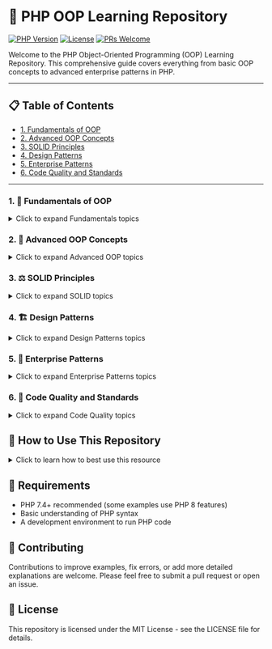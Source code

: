 # 🔄 PHP OOP Learning Repository

[![PHP Version](https://img.shields.io/badge/PHP-7.4%2B-blue.svg)](https://www.php.net/releases/7_4_0.php)
[![License](https://img.shields.io/badge/License-MIT-green.svg)](LICENSE)
[![PRs Welcome](https://img.shields.io/badge/PRs-welcome-brightgreen.svg)](CONTRIBUTING.md)

Welcome to the PHP Object-Oriented Programming (OOP) Learning Repository. This comprehensive guide covers everything from basic OOP concepts to advanced enterprise patterns in PHP.

---

## 📋 Table of Contents

- [1. Fundamentals of OOP](./01-fundamentals/README.md)
- [2. Advanced OOP Concepts](./02-advanced-oop/README.md)
- [3. SOLID Principles](./03-solid-principles/README.md)
- [4. Design Patterns](./04-design-patterns/README.md)
- [5. Enterprise Patterns](./05-enterprise-patterns/README.md)
- [6. Code Quality and Standards](./06-code-quality/README.md)

---

### 1. 🔰 Fundamentals of OOP

<details>
<summary>Click to expand Fundamentals topics</summary>

- [Classes and Objects](./01-fundamentals/01-classes-and-objects.md)
- [Properties and Methods](./01-fundamentals/02-properties-and-methods.md)
- [Encapsulation](./01-fundamentals/03-encapsulation.md)
- [Inheritance](./01-fundamentals/04-inheritance.md)
- [Polymorphism](./01-fundamentals/05-polymorphism.md)
- [Abstraction](./01-fundamentals/06-abstraction.md)
- [Interfaces](./01-fundamentals/07-interfaces.md)
- [Namespaces](./01-fundamentals/08-namespaces.md)
- [Practical Project](./01-fundamentals/09-practical-project.md)
- [Best Practices](./01-fundamentals/10-oop-cheat-sheet.md)

</details>

### 2. 🚀 Advanced OOP Concepts

<details>
<summary>Click to expand Advanced OOP topics</summary>

- [Namespaces](./02-advanced-oop/01-namespaces.md)
- [Traits](./02-advanced-oop/02-traits.md)
- [Anonymous Classes](./02-advanced-oop/03-anonymous-classes.md)
- [Late Static Binding](./02-advanced-oop/04-late-static-binding.md)
- [Object Cloning & Comparison](./02-advanced-oop/05-object-cloning-comparison.md)
- [Reflection](./02-advanced-oop/06-reflection.md)
- [Magic Methods](./02-advanced-oop/07-magic-methods.md)
- [Type Declarations](./02-advanced-oop/08-type-declarations.md)
- [Iterators & Generators](./02-advanced-oop/09-iterators-generators.md)
- [Closure & Callable](./02-advanced-oop/10-closure-callable.md)

</details>

### 3. ⚖️ SOLID Principles

<details>
<summary>Click to expand SOLID topics</summary>

- [Single Responsibility Principle](./03-solid-principles/01-single-responsibility.md)
- [Open/Closed Principle](./03-solid-principles/02-open-closed.md)
- [Liskov Substitution Principle](./03-solid-principles/03-liskov-substitution.md)
- [Interface Segregation Principle](./03-solid-principles/04-interface-segregation.md)
- [Dependency Inversion Principle](./03-solid-principles/05-dependency-inversion.md)

</details>

### 4. 🏗️ Design Patterns

<details>
<summary>Click to expand Design Patterns topics</summary>

#### Creational Patterns
- [Factory Method](./04-design-patterns/01-creational/01-factory-method.md)
- [Abstract Factory](./04-design-patterns/01-creational/02-abstract-factory.md)
- [Builder](./04-design-patterns/01-creational/03-builder.md)
- [Singleton](./04-design-patterns/01-creational/04-singleton.md)
- [Prototype](./04-design-patterns/01-creational/05-prototype.md)

#### Structural Patterns
- [Adapter](./04-design-patterns/02-structural/01-adapter.md)
- [Bridge](./04-design-patterns/02-structural/02-bridge.md)
- [Composite](./04-design-patterns/02-structural/03-composite.md)
- [Decorator](./04-design-patterns/02-structural/04-decorator.md)
- [Facade](./04-design-patterns/02-structural/05-facade.md)
- [Flyweight](./04-design-patterns/02-structural/06-flyweight.md)
- [Proxy](./04-design-patterns/02-structural/07-proxy.md)

#### Behavioral Patterns
- [Chain of Responsibility](./04-design-patterns/03-behavioral/01-chain-of-responsibility.md)
- [Command](./04-design-patterns/03-behavioral/02-command.md)
- [Iterator](./04-design-patterns/03-behavioral/03-iterator.md)
- [Mediator](./04-design-patterns/03-behavioral/04-mediator.md)
- [Memento](./04-design-patterns/03-behavioral/05-memento.md)
- [Observer](./04-design-patterns/03-behavioral/06-observer.md)
- [State](./04-design-patterns/03-behavioral/07-state.md)
- [Strategy](./04-design-patterns/03-behavioral/08-strategy.md)
- [Template Method](./04-design-patterns/03-behavioral/09-template-method.md)
- [Visitor](./04-design-patterns/03-behavioral/10-visitor.md)

</details>

### 5. 🏢 Enterprise Patterns

<details>
<summary>Click to expand Enterprise Patterns topics</summary>

- [Repository Pattern](./05-enterprise-patterns/01-repository-pattern.md)
- [Unit of Work](./05-enterprise-patterns/02-unit-of-work.md)
- [Service Layer](./05-enterprise-patterns/03-service-layer.md)
- [Data Mapper](./05-enterprise-patterns/04-data-mapper.md)
- [Active Record](./05-enterprise-patterns/05-active-record.md)
- [Domain Model](./05-enterprise-patterns/06-domain-model.md)
- [Event Sourcing](./05-enterprise-patterns/07-event-sourcing.md)
- [CQRS](./05-enterprise-patterns/08-cqrs.md)
- [Dependency Injection Container](./05-enterprise-patterns/09-dependency-injection-container.md)
  - [Dependency Injection vs Container](./05-enterprise-patterns/09a-dependency-injection-explained.md)
- [Specification Pattern](./05-enterprise-patterns/10-specification-pattern.md)
- [Data Transfer Object (DTO)](./05-enterprise-patterns/11-data-transfer-object.md)
- [Lazy Loading](./05-enterprise-patterns/12-lazy-loading.md)
- [Circuit Breaker](./05-enterprise-patterns/13-circuit-breaker.md)
- [Saga Pattern](./05-enterprise-patterns/14-saga.md)
- [Front Controller](./05-enterprise-patterns/15-front-controller.md)
- [Inversion of Control (IoC)](./05-enterprise-patterns/16-inversion-of-control.md)
- [Mediator/Middleware](./05-enterprise-patterns/17-middleware.md)
- [Observer](./05-enterprise-patterns/18-observer.md)
- [Publish-Subscribe](./05-enterprise-patterns/19-pub-sub.md)
- [Adapter/Wrapper](./05-enterprise-patterns/20-adapter.md)

</details>

### 6. 🧪 Code Quality and Standards

<details>
<summary>Click to expand Code Quality topics</summary>

#### Coding Standards
- [Coding Standards Overview](./06-code-quality/01-coding-standards.md)
  - [PSR Standards Overview](./06-code-quality/01a-psr-standards.md)
  - [PSR-1: Basic Coding Standard](./06-code-quality/01b-psr-1.md)
  - [PSR-12: Extended Coding Style](./06-code-quality/01c-psr-12.md)
  - [PSR-4: Autoloading Standard](./06-code-quality/01d-psr-4.md)

#### Code Analysis Tools
- [Code Analysis Tools Overview](./06-code-quality/02-code-analysis-tools.md)
  - [Static Analysis Tools](./06-code-quality/02-static-analysis.md)
  - [Static Analysis with PHPStan](./06-code-quality/02a-phpstan.md)
  - [PHP_CodeSniffer (PHPCS)](./06-code-quality/02b-phpcs.md)
  - [PHP Mess Detector (PHPMD)](./06-code-quality/02c-phpmd.md)
  - [PHP Insights](./06-code-quality/02d-php-insights.md)

#### Testing Practices
- [Testing Practices Overview](./06-code-quality/03-testing-practices.md)
  - [Unit Testing with PHPUnit](./06-code-quality/03a-phpunit.md)
  - [Test-Driven Development](./06-code-quality/03b-tdd.md)
  - [Behavior-Driven Development](./06-code-quality/03c-bdd.md)
  - [Mocking and Test Doubles](./06-code-quality/03d-mocking.md)

#### Code Improvement
- [Code Improvement Overview](./06-code-quality/04-code-improvement.md)
  - [Refactoring Principles](./06-code-quality/04a-refactoring-principles.md)
  - [Common Code Smells](./06-code-quality/04b-code-smells.md)
  - [Refactoring Techniques](./06-code-quality/04c-refactoring-techniques.md)

#### Debugging and Profiling
- [Debugging and Profiling Overview](./06-code-quality/05-debugging-profiling.md)
  - [PHP Debugging Techniques](./06-code-quality/05a-debugging-strategies.md)
  - [Xdebug](./06-code-quality/05b-xdebug.md)
  - [Performance Profiling](./06-code-quality/05c-profiling.md)

#### Continuous Integration
- [Continuous Integration Overview](./06-code-quality/06-continuous-integration.md)
  - [CI Workflows for PHP](./06-code-quality/06a-ci-workflows.md)
  - [GitHub Actions for PHP](./06-code-quality/06b-github-actions.md)
  - [Quality Gates](./06-code-quality/06c-quality-gates.md)

</details>

## 📖 How to Use This Repository

<details>
<summary>Click to learn how to best use this resource</summary>

1. **Sequential Learning**: Follow the sections in order for a structured learning path
2. **Topic-Based Reference**: Jump to specific topics that interest you or that you need to understand better
3. **Practical Application**: Each topic includes practical code examples you can run and experiment with
4. **Progressive Complexity**: Topics progress from basic to advanced, building on previous concepts

</details>

## 🔧 Requirements

- PHP 7.4+ recommended (some examples use PHP 8 features)
- Basic understanding of PHP syntax
- A development environment to run PHP code

## 🤝 Contributing

Contributions to improve examples, fix errors, or add more detailed explanations are welcome. Please feel free to submit a pull request or open an issue.

## 📄 License

This repository is licensed under the MIT License - see the LICENSE file for details.
